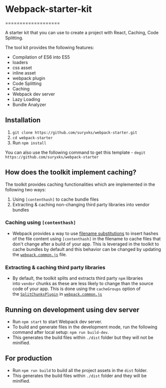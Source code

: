 # Webpack-starter-kit
===================

A starter kit that you can use to create a project  with React, Caching, Code Splitting.

The tool kit provides the following features:

-   Compilation of ES6 into ES5
-   loaders
-   css asset
-   inline asset
-   webpack plugin
-   Code Splitting
-   Caching
-   Webpack dev server
-   Lazy Loading
-   Bundle Analyzer

[](https://github.com/suryxks/webpack-starter#installation)Installation
---------------------------------------------------------------------------------

1.  `git clone https://github.com/suryxks/webpack-starter.git`
2.  `cd webpack-starter`
3.  Run `npm install`

You can also use the following command to get this template - `degit https://github.com/suryxks/webpack-starter`

[](https://github.com/suryxks/webpack-starter#how-does-the-toolkit-implement-caching)How does the toolkit implement caching?
--------------------------------------------------------------------------------------------------------------------------------------

The toolkit provides caching functionalities which are implemented in the following two ways:

1.  Using `[contenthash]` to cache bundle files
2.  Extracting & caching non-changing third party libraries into vendor bundles

### [](https://github.com/suryxks/webpack-starter#caching-using-contenthash)Caching using `[contenthash]`

-   Webpack provides a way to use [filename substitutions](https://webpack.js.org/guides/caching/#output-filenames) to insert hashes of the file content using `[contenthash]` in the filename to cache files that don't change after a build of your app. This is leveraged in the toolkit to cache bundles by default and this behavior can be changed by updating the [`webpack.common.js`](https://github.com/suryxks/webpack-starter/blob/main/webpack.common.js) file.

### [](https://github.com/suryxks/webpack-starter#extracting--caching-third-party-libraries)Extracting & caching third party libraries

-   By default, the toolkit splits and extracts third party `npm` libraries into `vendor` chunks as these are less likely to change than the source code of your app. This is done using the `cacheGroups` option of the [`SplitChunksPlugin`](https://webpack.js.org/plugins/split-chunks-plugin/) in [`webpack.common.js`](https://github.com/suryxks/webpack-starter/blob/main/webpack.common.js)

[](https://github.com/suryxks/webpack-starter#running-on-development-using-dev-server)Running on development using dev server
---------------------------------------------------------------------------------------------------------------------------------------

-   Run `npm start` to start Webpack dev server.
-   To build and generate files in the development mode, run the following command after local setup: `npm run build-dev`.
-   This generates the build files within `./dist` folder but they will not be minified.

[](https://github.com/suryxks/webpack-starter#for-production)For production
-------------------------------------------------------------------------------------

-   Run `npm run build` to build all the project assets in the `dist` folder.
-   This generates the build files within `./dist` folder and they will be minified.
